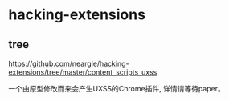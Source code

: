 # hacking-extensions


## tree

https://github.com/neargle/hacking-extensions/tree/master/content_scripts_uxss

一个由原型修改而来会产生UXSS的Chrome插件, 详情请等待paper。
